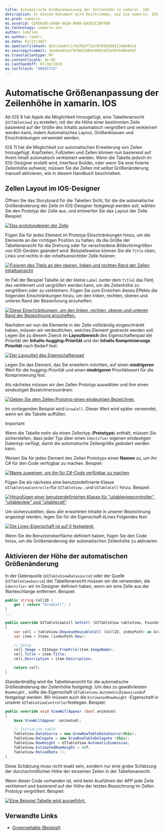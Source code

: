 ```yaml
---
title: Automatische Größenanpassung der Zeilenhöhe in xamarin. IOS
description: In diesem Dokument wird beschrieben, wie Sie xamarin. IOS-apps Tabellen Ansichts Zeilen hinzufügen, deren Höhen sich je nach Inhalt unterscheiden. Er erläutert das Zellen Layout im IOS-Designer und ermöglicht die automatische Größenänderung.
ms.prod: xamarin
ms.assetid: CE45A385-D40A-482A-90A0-E8382C2BFFB9
ms.technology: xamarin-ios
author: lobrien
ms.author: laobri
ms.date: 03/22/2017
ms.openlocfilehash: 025c3ee6fc176df02f72e78395b880153d6b841d
ms.sourcegitcommit: 3ea9ee034af9790d2b0dc0893435e997bd06e587
ms.translationtype: MT
ms.contentlocale: de-DE
ms.lasthandoff: 07/30/2019
ms.locfileid: "68655713"
---
```

# <a name="auto-sizing-row-height-in-xamarinios"></a>Automatische Größenanpassung der Zeilenhöhe in xamarin. IOS

Ab IOS 8 hat Apple die Möglichkeit hinzugefügt, eine Tabellenansicht (`UITableView`) zu erstellen, mit der die Höhe einer bestimmten Zeile basierend auf der Größe des Inhalts automatisch vergrößert und verkleinert werden kann, indem Automatisches Layout, Größenklassen und Einschränkungen verwendet werden.

IOS 11 hat die Möglichkeit zur automatischen Erweiterung von Zeilen hinzugefügt. Kopfzeilen, Fußzeilen und Zellen können nun basierend auf Ihrem Inhalt automatisch verkleinert werden. Wenn die Tabelle jedoch im IOS-Designer erstellt wird, Interface Builder, oder wenn Sie eine fixierte Zeilenhöhe aufweist, müssen Sie die Zellen mit selbst Größenänderung manuell aktivieren, wie in diesem Handbuch beschrieben.

## <a name="cell-layout-in-the-ios-designer"></a>Zellen Layout im IOS-Designer

Öffnen Sie das Storyboard für die Tabellen Sicht, für die die automatische Größenänderung der Zeile im IOS-Designer festgelegt werden soll, wählen Sie den *Prototyp* der Zelle aus, und entwerfen Sie das Layout der Zelle. Beispiel:

[![](autosizing-row-height-images/table01.png "Das prototypdesign der Zelle")](autosizing-row-height-images/table01.png#lightbox)

Fügen Sie für jedes Element im Prototyp Einschränkungen hinzu, um die Elemente an der richtigen Position zu halten, da die Größe der Tabellenansicht für die Drehung oder für verschiedene Bildschirmgrößen von IOS-Geräten geändert wird. Beispielsweise können Sie die `Title` oben, Links und rechts in der *Inhaltsansicht*der Zelle fixieren:

[![](autosizing-row-height-images/table02.png "Fixieren des Titels an den oberen, linken und rechten Rand der Zellen Inhaltsansicht")](autosizing-row-height-images/table02.png#lightbox)

Im Fall der Beispiel Tabelle ist der kleine `Label` (unter dem `Title`) das Feld, das verkleinert und vergrößert werden kann, um die Zeilenhöhe zu vergrößern oder zu verkleinern. Fügen Sie zum Erreichen dieses Effekts die folgenden Einschränkungen hinzu, um den linken, rechten, oberen und unteren Rand der Bezeichnung anzuheften:

[![](autosizing-row-height-images/table03.png "Diese Einschränkungen, um den linken, rechten, oberen und unteren Rand der Bezeichnung anzuheften.")](autosizing-row-height-images/table03.png#lightbox)

Nachdem wir nun die Elemente in der Zelle vollständig eingeschränkt haben, müssen wir verdeutlichen, welches Element gestreckt werden soll. Legen Sie zu diesem Zweck im **Layoutbereich** des Eigenschaftenpad die Priorität der **Inhalts-hugging-Priorität** und der **Inhalts Komprimierungs Priorität** nach Bedarf fest:

[![](autosizing-row-height-images/table03a.png "Der Layoutteil des Eigenschaftenpad")](autosizing-row-height-images/table03a.png#lightbox)

Legen Sie das Element, das Sie erweitern möchten, auf einen **niedrigeren** Wert für die hugging-Priorität und einen **niedrigeren** Prioritätswert für die Komprimierung fest.

Als nächstes müssen wir den Zellen Prototyp auswählen und ihm einen eindeutigen Bezeichnerzuordnen:

[![](autosizing-row-height-images/table04.png "Geben Sie dem Zellen Prototyp einen eindeutigen Bezeichner.")](autosizing-row-height-images/table04.png#lightbox)

Im vorliegenden Beispiel wird `GrowCell`. Dieser Wert wird später verwendet, wenn wir die Tabelle auffüllen.

> [!IMPORTANT]
> Wenn die Tabelle mehr als einen Zellentyp (**Prototype**) enthält, müssen Sie sicherstellen, dass jeder Typ über einen `Identifier` eigenen eindeutigen Datentyp verfügt, damit die automatische Zeilengröße geändert werden kann.

Weisen Sie für jedes Element des Zellen Prototyps einen **Namen** zu, um ihn C# für den Code verfügbar zu machen. Beispiel:

[![](autosizing-row-height-images/table05.png "Name zuweisen, um ihn für C#-Code verfügbar zu machen")](autosizing-row-height-images/table05.png#lightbox)

Fügen Sie als nächstes eine benutzerdefinierte Klasse `UITableViewController`für `UITableView` , und `UITableCell` hinzu. Beispiel: 

[![](autosizing-row-height-images/table06.png "Hinzufügen einer benutzerdefinierten Klasse für \"uitableviewcontroller\", \"uitableview\" und \"uitablecell\"")](autosizing-row-height-images/table06.png#lightbox)

Um sicherzustellen, dass alle erwarteten Inhalte in unserer Bezeichnung angezeigt werden, legen Sie für die Eigenschaft `0`Lines Folgendes fest:

[![](autosizing-row-height-images/table06.png "Die Lines-Eigenschaft ist auf 0 festgelegt.")](autosizing-row-height-images/table06a.png#lightbox)

Wenn Sie die Benutzeroberfläche definiert haben, fügen Sie den Code hinzu, um die Größenänderung der automatischen Zeilenhöhe zu aktivieren.

## <a name="enabling-auto-resizing-height"></a>Aktivieren der Höhe der automatischen Größenänderung

In der Datenquelle (`UITableViewDatasource`) oder der Quelle (`UITableViewSource`) der Tabellenansicht müssen wir die verwenden, die `Identifier` wir im Designer definiert haben, wenn wir eine Zelle aus der Warteschlange entfernen. Beispiel:

```csharp
public string CellID {
    get { return "GrowCell"; }
}
...

public override UITableViewCell GetCell (UITableView tableView, Foundation.NSIndexPath indexPath)
{
    var cell = tableView.DequeueReusableCell (CellID, indexPath) as GrowRowTableCell;
    var item = Items [indexPath.Row];

    // Setup
    cell.Image = UIImage.FromFile(item.ImageName);
    cell.Title = item.Title;
    cell.Description = item.Description;

    return cell;
}
```

Standardmäßig wird die Tabellenansicht für die automatische Größenänderung der Zeilenhöhe festgelegt. Um dies zu gewährleisten `RowHeight` , sollte die-Eigenschaft `UITableView.AutomaticDimension`auf festgelegt werden. Wir müssen auch die `EstimatedRowHeight` -Eigenschaft in unserer `UITableViewController`festlegen. Beispiel:

```csharp
public override void ViewWillAppear (bool animated)
{
    base.ViewWillAppear (animated);

    // Initialize table
    TableView.DataSource = new GrowRowTableDataSource(this);
    TableView.Delegate = new GrowRowTableDelegate (this);
    TableView.RowHeight = UITableView.AutomaticDimension;
    TableView.EstimatedRowHeight = 40f;
    TableView.ReloadData ();
}
```

Diese Schätzung muss nicht exakt sein, sondern nur eine grobe Schätzung der durchschnittlichen Höhe der einzelnen Zeilen in der Tabellenansicht.

Wenn dieser Code vorhanden ist, wird beim Ausführen der APP jede Zeile verkleinert und basierend auf der Höhe der letzten Bezeichnung im Zellen Prototyp vergrößert. Beispiel:

[![](autosizing-row-height-images/table07.png "Eine Beispiel Tabelle wird ausgeführt.")](autosizing-row-height-images/table07.png#lightbox)


## <a name="related-links"></a>Verwandte Links

- [Growrowtable (Beispiel)](https://docs.microsoft.com/samples/xamarin/ios-samples/growrowtable)
